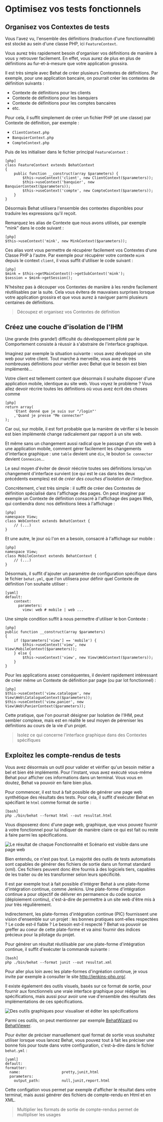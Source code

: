 # Optimisez vos tests fonctionnels

## Organisez vos Contextes de tests

Vous l'avez vu, l'ensemble des définitions (traduction d'une fonctionnalité) est stocké au sein 
d'une classe PHP, ici `FeatureContext`.

Vous aurez très rapidement besoin d'organiser vos définitions de manière à vous y retrouver facilement. En effet, vous aurez 
de plus en plus de définitions au fur-et-à-mesure que votre application grossira.

Il est très simple avec Behat de créer plusieurs Contextes de définitions. Par exemple, pour une application bancaire, on pourrait créer 
les contextes de définition suivants :

+ Contexte de définitions pour les clients
+ Contexte de définitions pour les banquiers
+ Contexte de définitions pour les comptes bancaires
+ etc.

Pour cela, il suffit simplement de créer un fichier PHP (et une classe) par Contexte de définition, par exemple :

+ `ClientContext.php`
+ `BanquierContext.php`
+ `CompteContext.php`

Puis de les initialiser dans le fichier principal `FeatureContext` :

    [php]
    class FeatureContext extends BehatContext
    {
        public function __construct(array $parameters) {
            $this->useContext('client', new ClientContext($parameters));
            $this->useContext('banquier', new BanquierContext($parameters));
            $this->useContext('compte', new CompteContext($parameters));
        }
    }

Désormais Behat utilisera l'ensemble des contextes disponibles pour traduire les expressions qu'il reçoit.

Remarquez les alias de Contexte que nous avons utilisés, par exemple "mink" dans le code suivant :

    [php]
    $this->useContext('mink', new MinkContext($parameters));

Ces alias vont vous permettre de récupérer facilement vos Contextes d'une Classe PHP à l'autre. Par exemple 
pour récupérer votre contexte `mink` depuis le context `client`, il vous suffit d'utiliser le code suivant :

    [php]
    $mink = $this->getMainContext()->getSubContext('mink');
    $session = $mink->getSession();

N'hésitez pas à découper vos Contextes de manière à les rendre facilement réutilisables par la suite. Cela vous évitera de mauvaises surprises 
lorsque votre application grossira et que vous aurez à naviguer parmi plusieurs centaines de définitions.

> Découpez et organisez vos Contextes de définition

## Créez une couche d'isolation de l'IHM

Une grande (très grande!) difficulté du développement piloté par le Comportement consiste à réussir 
à s'abstraire de l'interface graphique.

Imaginez par exemple la situation suivante : vous avez développé un site web pour votre client. Tout marche à merveille, 
vous avez de très nombreuses définitions pour vérifier avec Behat que le besoin est bien implémenté... 

Votre client est tellement content que désormais il souhaite disposer d'une application mobile, identique au site web. 
Vous voyez le problème ? Vous allez devoir récrire toutes les définitions où vous avez écrit des choses comme

    [php]
    return array(
        'Etant donné que je suis sur "/login"'
        ,'Quand je presse "Me connecter"
    );

Car oui, sur mobile, il est fort probable que la manière de vérifier si le besoin est bien implémenté change radicalement par rapport 
à un site web.

Et même sans un changement aussi radical que le passage d'un site web à une application mobile, comment gérer facilement les changements 
d'interface graphique : une `table` devient une `div`, le bouton `Se connecter` devient `Connexion`... 

Le seul moyen d'éviter de devoir réécrire toutes ses définitions lorsqu'un changement d'interface survient (ce qui est le cas dans les 
deux précédents exemples) est de *créer des couches d'isolation de l'interface*.

Concrètement, c'est très simple : il suffit de créer des Contextes de définition spécialisé dans l'affichage des pages. On peut 
imaginer par exemple un Contexte de définition consacré à l'affichage des pages Web, qui contiendra donc nos définitions liées à l'affichage :

    [php]
    namespace View;
    class WebContext extends BehatContext {
        // (...)
    }

Et une autre, le jour où l'on en a besoin, consacré à l'affichage sur mobile :

    [php]
    namespace View;
    class MobileContext extends BehatContext {
        // (...)
    }

Désormais, il suffit d'ajouter un paramètre de configuration spécifique dans le fichier `behat.yml`, que l'on utilisera 
pour définir quel Contexte de définition l'on souhaite utiliser :

    [yaml]
    default:
        context:
          parameters:
            view: web # mobile | web ...

Une simple condition suffit à nous permettre d'utiliser le bon Contexte :

    [php]
    public function __construct(array $parameters)
    {
        if ($parameters['view'] == 'mobile') {
            $this->useContext('view', new View\MobileContext($parameters));
        } else {
            $this->useContext('view', new View\WebContext($parameters));
        }
    }


Pour les applications assez conséquentes, il devient rapidement intéressant de créer même un Contexte 
de définition par page (ou par lot fonctionnel) :

    [php]
    $this->useContext('view.catalogue', new View\Web\CatalogueContext($parameters));
    $this->useContext('view.panier', new View\Web\PanierContext($parameters));

Cette pratique, que l'on pourrait désigner par Isolation de l'IHM, peut sembler complexe, mais est 
en réalité le seul moyen de péreniser les définitions au cours de la vie d'un projet.

> Isolez ce qui concerne l'interface graphique dans des Contextes spécifiques

## Exploitez les compte-rendus de tests

Vous avez désormais un outil pour valider et vérifier qu'un besoin métier a bel et bien été implémenté. Pour l'instant, 
vous avez exécuté vous-même Behat pour afficher ces informations dans un terminal. Vous vous en doutez, Behat va pouvoir 
en faire bien plus.

Pour commencer, il est tout à fait possible de générer une page web synthétique des résultats des tests. Pour cela, 
il suffit d'exécuter Behat en spécifiant le `html` comme format de sortie :

    [bash]
    php ./bin/behat --format html --out resultat.html

Vous disposerez donc d'une page web, graphique, que vous pouvez fournir à votre fonctionnel pour lui 
indiquer de manière claire ce qui est fait ou reste à faire parmi les spécifications.

![ Le résultat de chaque Fonctionnalité et Scénario est visible dans une page web ](screen-export-html.jpg)

Bien entendu, ce n'est pas tout. La majorité des outils de tests automatisés sont capables de générer des 
fichiers de sortie dans un format standard (xml). Ces fichiers peuvent donc être fournis à des logiciels tiers, 
capables de les traiter ou de les transformer selon leurs spécificité.

Il est par exemple tout à fait possible d'intégrer Behat à une plate-forme d'intégration continue, comme Jenkins. 
Une plate-forme d'intégration continue a pour objectif de délivrer en permanence du code source (déploiement continu), 
c'est-à-dire de permettre à un site web d'être mis à jour très régulièrement.

Indirectement, les plate-formes d'intégration continue (PIC) fournissent une vision d'ensemble sur un projet : les 
bonnes pratiques sont-elles respectées ? Le code est-il fiable ? Le besoin est-il respecté ? Behat va pouvoir se greffer 
au coeur de cette plate-forme et va ainsi fournir des indices précieux pour la pilotage du projet.

Pour générer un résultat réutilisable par une plate-forme d'intégration continue, il suffit d'exécuter la commande suivante :

    [bash]
    php ./bin/behat --format junit --out resultat.xml   

Pour aller plus loin avec les plate-formes d'ingréation continue, je vous invite par exemple à consulter le site http://jenkins-php.org/.

Il existe également des outils visuels, basés sur ce format de sortie, pour fournir aux fonctionnels une vraie interface graphique 
pour rédiger les spécifications, mais aussi pour avoir une vue d'ensemble des résultats des implémentations de ces spécifications.

![ Des outils graphiques pour visualiser et éditer les spécifications ](behat-wizard-home.jpg)

Parmi ces outils, on peut mentionner par exemple [BehatWizard](http://halleck45.github.com/BehatWizardBundle/demo/behat/wizard/list.html) 
ou [BehatViewer](https://github.com/behat-viewer/BehatViewer).

Pour éviter de préciser manuellement quel format de sortie vous souhaitez utiliser lorsque vous lancez Behat, vous pouvez tout à 
fait les préciser une bonne fois pour toute dans votre configuration, c'est-à-dire dans le fichier `behat.yml` :

    [yaml]
    default:
    formatter:
      name:                   pretty,junit,html
      parameters:
        output_path:          null,junit,report.html

Cette configation vous permet par exemple d'afficher le résultat dans votre terminal, mais aussi générer des fichiers 
de compte-rendu en Html et en XML.

> Multiplier les formats de sortie de compte-rendus permet de multipliser les usages

